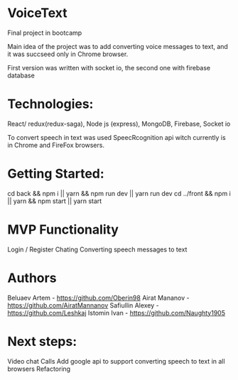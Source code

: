 # VoiceText
Final project in bootcamp

Main idea of the project was to add converting voice messages to text, and it was succseed only in Chrome browser.

First version was written with socket io, the second one with firebase database

# Technologies:

React/ redux(redux-saga),
  Node js (express),
  MongoDB,
  Firebase,
  Socket io

To convert speech in text was used SpeecRcognition api witch currently is in Chrome and FireFox browsers.

# Getting Started:
  cd back && npm i || yarn && npm run dev || yarn run dev
  cd ../front && npm i || yarn && npm start || yarn start

# MVP Functionality
  Login / Register
  Chating 
  Converting speech messages to text

# Authors
  Beluaev Artem - https://github.com/Oberin98
  Airat Mananov - https://github.com/AiratMannanov
  Safiullin Alexey - https://github.com/Leshkaj 
  Istomin Ivan - https://github.com/Naughty1905

# Next steps:
 Video chat
 Calls
 Add google api to support converting speech to text in all browsers
 Refactoring
 
 
